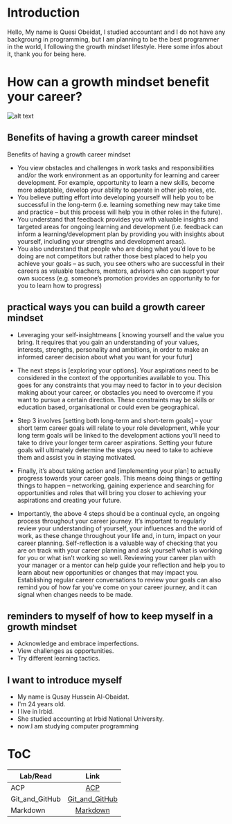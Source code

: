 # Introduction
Hello, My name is Quesi Obeidat, I studied accountant and I do not have any backgroung in programming, but I am planning to be the best programmer in the world, I following the growth mindset lifestyle. 
Here some infos about it, thank you for being here.

# How can a growth mindset benefit your career?

![alt text](https://www.hudson.sg/wp-content/cache/bb-plugin/cache/growth-mindset-1024x731-landscape.jpg)


## Benefits of having a growth career mindset

Benefits of having a growth career mindset
- You view obstacles and challenges in work tasks and responsibilities and/or the work environment as an opportunity for learning and career development. For example, opportunity to learn a new skills, become more adaptable, develop your ability to operate in other job roles, etc. 
- You believe putting effort into developing yourself will help you to be successful in the long-term (i.e. learning something new may take time and practice – but this process will help you in other roles in the future).
- You understand that feedback provides you with valuable insights and targeted areas for ongoing learning and development (i.e. feedback can inform a learning/development plan by providing you with insights about yourself, including your strengths and development areas).
- You also understand that people who are doing what you’d love to be doing are not competitors but rather those best placed to help you achieve your goals – as such, you see others who are successful in their careers as valuable teachers, mentors, advisors who can support your own success (e.g. someone’s promotion provides an opportunity to for you to learn how to progress)
## practical ways you can build a growth career mindset

- Leveraging your self-insightmeans [ knowing yourself and the value you bring. It requires that you gain an understanding of your values, interests, strengths, personality and ambitions, in order to make an informed career decision about what you want for your futur]
- The next steps is [exploring your options]. Your aspirations need to be considered in the context of the opportunities available to you. This goes for any constraints that you may need to factor in to your decision making about your career, or obstacles you need to overcome if you want to pursue a certain direction. These constraints may be skills or education based, organisational or could even be geographical.
- Step 3 involves [setting both long-term and short-term goals] – your short term career goals will relate to your role development, while your long term goals will be linked to the development actions you’ll need to take to drive your longer term career aspirations. Setting your future goals will ultimately determine the steps you need to take to achieve them and assist you in staying motivated.
- Finally, it’s about taking action and [implementing your plan] to actually progress towards your career goals. This means doing things or getting things to happen – networking, gaining experience and searching for opportunities and roles that will bring you closer to achieving your aspirations and creating your future.

- Importantly, the above 4 steps should be a continual cycle, an ongoing process throughout your career journey. It’s important to regularly review your understanding of yourself, your influences and the world of work, as these change throughout your life and, in turn, impact on your career planning. Self-reflection is a valuable way of checking that you are on track with your career planning and ask yourself what is working for you or what isn’t working so well. Reviewing your career plan with your manager or a mentor can help guide your reflection and help you to learn about new opportunities or changes that may impact you. Establishing regular career conversations to review your goals can also remind you of how far you’ve come on your career journey, and it can signal when changes needs to be made.

## reminders to myself of how to keep myself in a growth mindset
- Acknowledge and embrace imperfections.
- View challenges as opportunities.
- Try different learning tactics.

## I want to introduce myself
- My name is Qusay Hussein Al-Obaidat.
- I'm 24 years old.
- I live in Irbid.
- She studied accounting at Irbid National University.
-  now.I am studying computer programming



# ToC 

| Lab/Read        | Link       |
| ------------- |:-------------:|
| ACP     | [ACP](https://quseiobeidat.github.io/reading-notes/ACP)| 
| Git_and_GitHub     | [Git_and_GitHub](https://quseiobeidat.github.io/reading-notes/Git_and_GitHub)| 
| Markdown     | [Markdown](https://quseiobeidat.github.io/reading-notes/Markdown)| 
